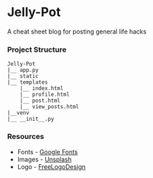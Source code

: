 # Jelly-Pot
A cheat sheet blog for posting general life hacks

### Project Structure

    Jelly-Pot
    |__ app.py
    |__ static
    |__ templates 
        |__ index.html
        |__ profile.html
        |__ post.html
        |__ view_posts.html
    |__venv
    |__ __init__.py
 
### Resources
* Fonts - [Google Fonts](https://fonts.google.com/)
* Images - [Unsplash](https://unsplash.com/)
* Logo - [FreeLogoDesign](http://www.freelogodesign.org/)
